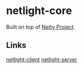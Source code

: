 # netlight-core

Built on top of [Netty Project](https://github.com/netty).

## Links

[netlight-client](https://github.com/ahmadmo/netlight-client)
[netlight-server](https://github.com/ahmadmo/netlight-server)
